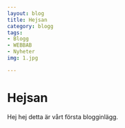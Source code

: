 ```yaml
---
layout: blog
title: Hejsan
category: blogg
tags: 
- Blogg
- WEBBAB
- Nyheter
img: 1.jpg

---
```

# Hejsan
Hej hej detta är vårt första blogginlägg.